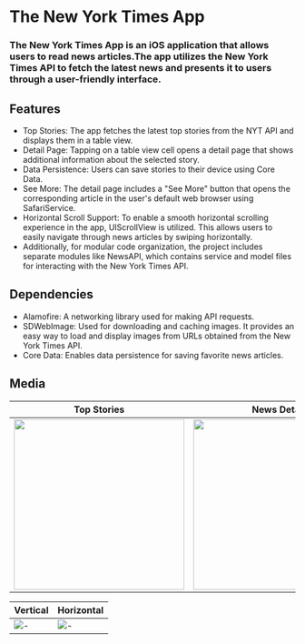 # The New York Times App

### The New York Times App is an iOS application that allows users to read news articles.The app utilizes the New York Times API to fetch the latest news and presents it to users through a user-friendly interface.

## Features
- Top Stories: The app fetches the latest top stories from the NYT API and displays them in a table view.
- Detail Page: Tapping on a table view cell opens a detail page that shows additional information about the selected story.
- Data Persistence: Users can save stories to their device using Core Data.
- See More: The detail page includes a "See More" button that opens the corresponding article in the user's default web browser using SafariService.
- Horizontal Scroll Support: To enable a smooth horizontal scrolling experience in the app, UIScrollView is utilized. This allows users to easily navigate through news articles by swiping horizontally.
- Additionally, for modular code organization, the project includes separate modules like NewsAPI, which contains service and model files for interacting with the New York Times API.
 
## Dependencies
- Alamofire: A networking library used for making API requests.
- SDWebImage: Used for downloading and caching images. It provides an easy way to load and display images from URLs obtained from the New York Times API.
- Core Data: Enables data persistence for saving favorite news articles.

 ## Media

| Top Stories                  | News Detail                |  SafariServices            |
| ---------------------------- | -------------------------- | -------------------------- |
| <img src="https://github.com/GulfemmAlbayrak/HW2_GulfemAlbayrak/assets/101430350/069336ca-c5b6-4882-9a99-e56d48762a40" width="300px"> | <img src="https://github.com/GulfemmAlbayrak/HW2_GulfemAlbayrak/assets/101430350/ab0b5b21-d4a8-4e57-8d56-e0d964b1c3bc" width="300px"> | <img src="https://github.com/GulfemmAlbayrak/HW2_GulfemAlbayrak/assets/101430350/fb2fe986-7850-404d-bed9-ac6b4f39f303" width="300px"> |

| Vertical                     | Horizontal                 |           
| ---------------------------- | -------------------------- | 
| ![-](https://media.giphy.com/media/WnuDzdizuh3DtjwP9s/giphy.gif) | ![-](https://media.giphy.com/media/SsRjJZUSWZug9TcS7z/giphy.gif) |
